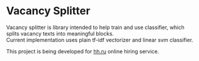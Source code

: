 Vacancy Splitter
======

Vacancy splitter is library intended to help train and use classifier, which splits vacancy texts into meaningful blocks.  
Current implementation uses plain tf-idf vectorizer and linear svm classifier.

This project is being developed for [hh.ru](http://hh.ru) online hiring service.
